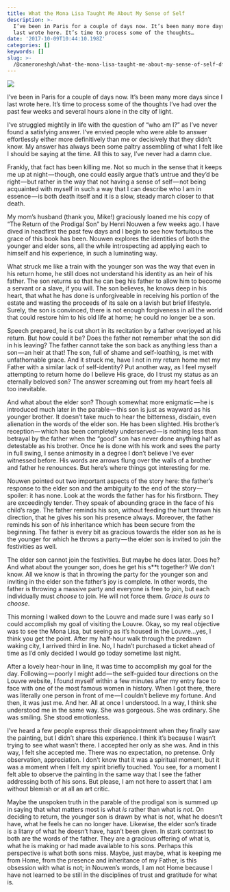 ```yaml
---
title: What the Mona Lisa Taught Me About My Sense of Self
description: >-
  I’ve been in Paris for a couple of days now. It’s been many more days since I
  last wrote here. It’s time to process some of the thoughts…
date: '2017-10-09T10:44:10.198Z'
categories: []
keywords: []
slug: >-
  /@cameroneshgh/what-the-mona-lisa-taught-me-about-my-sense-of-self-dfe239217ae0
---
```


![](https://cdn-images-1.medium.com/max/1200/1*AW_Th2qTyU3b8FkPaWuN0A.jpeg)

I’ve been in Paris for a couple of days now. It’s been many more days since I last wrote here. It’s time to process some of the thoughts I’ve had over the past few weeks and several hours alone in the city of light.

I’ve struggled mightily in life with the question of “who am I?” as I’ve never found a satisfying answer. I’ve envied people who were able to answer effortlessly either more definitively than me or decisively that they didn’t know. My answer has always been some paltry assembling of what I felt like I should be saying at the time. All this to say, I’ve never had a damn clue.

Frankly, that fact has been killing me. Not so much in the sense that it keeps me up at night — though, one could easily argue that’s untrue and they’d be right — but rather in the way that not having a sense of self — not being acquainted with myself in such a way that I can describe who I am in essence — is both death itself and it is a slow, steady march closer to that death.

My mom’s husband (thank you, Mike!) graciously loaned me his copy of “The Return of the Prodigal Son” by Henri Nouwen a few weeks ago. I have dived in headfirst the past few days and I begin to see how fortuitous the grace of this book has been. Nouwen explores the identities of both the younger and elder sons, all the while introspecting ad applying each to himself and his experience, in such a luminating way.

What struck me like a train with the younger son was the way that even in his return home, he still does not understand his identity as an heir of his father. The son returns so that he can beg his father to allow him to become a servant or a slave, if you will. The son believes, he knows deep in his heart, that what he has done is unforgiveable in receiving his portion of the estate and wasting the proceeds of its sale on a lavish but brief lifestyle. Surely, the son is convinced, there is not enough forgiveness in all the world that could restore him to his old life at home; he could no longer be a son.

Speech prepared, he is cut short in its recitation by a father overjoyed at his return. But how could it be? Does the father not remember what the son did in his leaving? The father cannot take the son back as anything less than a son — an heir at that! The son, full of shame and self-loathing, is met with unfathomable grace. And it struck me, have I not in my return home met my Father with a similar lack of self-identity? Put another way, as I feel myself attempting to return home do I believe His grace, do I trust my status as an eternally beloved son? The answer screaming out from my heart feels all too inevitable.

And what about the elder son? Though somewhat more enigmatic — he is introduced much later in the parable — this son is just as wayward as his younger brother. It doesn’t take much to hear the bitterness, disdain, even alienation in the words of the elder son. He has been slighted. His brother’s reception — which has been completely underserved — is nothing less than betrayal by the father when the “good” son has never done anything half as detestable as his brother. Once he is done with his work and sees the party in full swing, I sense animosity in a degree I don’t believe I’ve ever witnessed before. His words are arrows flung over the walls of a brother and father he renounces. But here’s where things got interesting for me.

Nouwen pointed out two important aspects of the story here: the father’s response to the elder son and the ambiguity to the end of the story — spoiler: it has none. Look at the words the father has for his firstborn. They are exceedingly tender. They speak of abounding grace in the face of his child’s rage. The father reminds his son, without feeding the hurt thrown his direction, that he gives his son his presence always. Moreover, the father reminds his son of _his_ inheritance which has been secure from the beginning. The father is every bit as gracious towards the elder son as he is the younger for which he throws a party — the elder son is invited to join the festivities as well.

The elder son cannot join the festivities. But maybe he does later. Does he? And what about the younger son, does he get his s\*\*t together? We don’t know. All we know is that in throwing the party for the younger son and inviting in the elder son the father’s joy is complete. In other words, the father is throwing a massive party and everyone is free to join, but each individually must _choose_ to join. He will not force them. _Grace is ours to choose_.

This morning I walked down to the Louvre and made sure I was early so I could accomplish my goal of visiting the Louvre. Okay, so my real objective was to see the Mona Lisa, but seeing as it’s housed in the Louvre…yes, I think you get the point. After my half-hour walk through the predawn waking city, I arrived third in line. No, I hadn’t purchased a ticket ahead of time as I’d only decided I would go today sometime last night.

After a lovely hear-hour in line, it was time to accomplish my goal for the day. Following — poorly I might add — the self-guided tour directions on the Louvre website, I found myself within a few minutes after my entry face to face with one of the most famous women in history. When I got there, there was literally one person in front of me — I couldn’t believe my fortune. And then, it was just me. And her. All at once I understood. In a way, I think she understood me in the same way. She was gorgeous. She was ordinary. She was smiling. She stood emotionless.

I’ve heard a few people express their disappointment when they finally saw the painting, but I didn’t share this experience. I think it’s because I wasn’t trying to see what wasn’t there. I accepted her only as she was. And in this way, I felt she accepted me. There was no expectation, no pretense. Only observation, appreciation. I don’t know that it was a spiritual moment, but it was a moment when I felt my spirit briefly touched. You see, for a moment I felt able to observe the painting in the same way that I see the father addressing both of his sons. But please, I am not here to assert that I am without blemish or at all an art critic.

Maybe the unspoken truth in the parable of the prodigal son is summed up in saying that what matters most is what _is_ rather than what is _not_. On deciding to return, the younger son is drawn by what is not, what he doesn’t have, what he feels he can no longer have. Likewise, the elder son’s tirade is a litany of what he doesn’t have, hasn’t been given. In stark contrast to both are the words of the father. They are a gracious offering of what is, what he is making or had made available to his sons. Perhaps this perspective is what both sons miss. Maybe, just maybe, what is keeping me from Home, from the presence and inheritance of my Father, is this obsession with what is not; in Nouwen’s words, I am not Home because I have not learned to be still in the disciplines of trust and gratitude for what is.